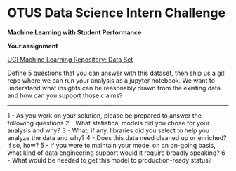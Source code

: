 # OTUS Data Science Intern Challenge

**Machine Learning with Student Performance**

**Your assignment** 

[UCI Machine Learning Repository:  Data Set](https://archive.ics.uci.edu/ml/datasets/student+performance)

Define 5 questions that you can answer with this dataset, then ship us a git repo where we can run your analysis as a jupyter notebook.  We want to understand what insights can be reasonably drawn from the existing data and how can you support those claims?

---
1 - As you work on your solution, please be prepared to answer the following questions
2 - What statistical models did you chose for your analysis and why?
3 - What, if any, libraries did you select to help you analyze the data and why?
4 - Does this data need cleaned up or enriched? if so, how?
5 - If you were to maintain your model on an on-going basis, what kind of data engineering support would it require broadly speaking?
6 - What would be needed to get this model to production-ready status?
